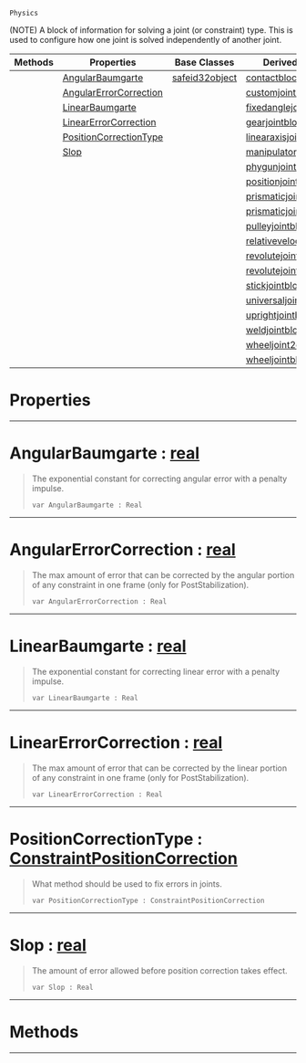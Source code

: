  `Physics`

(NOTE) A block of information for solving a joint (or constraint) type. This is used to configure how one joint is solved independently of another joint.

|Methods|Properties|Base Classes|Derived Classes|
|---|---|---|---|
| |[ AngularBaumgarte](https://github.com/zeroengineteam/ZeroDocs/code_reference/class_reference/constraintconfigblock.markdown#angularbaumgarte-zero-en)|[safeid32object](https://github.com/zeroengineteam/ZeroDocs/code_reference/class_reference/safeid32object.markdown)|[contactblock](https://github.com/zeroengineteam/ZeroDocs/code_reference/class_reference/contactblock.markdown)|
| |[ AngularErrorCorrection](https://github.com/zeroengineteam/ZeroDocs/code_reference/class_reference/constraintconfigblock.markdown#angularerrorcorrection-z)| |[customjointblock](https://github.com/zeroengineteam/ZeroDocs/code_reference/class_reference/customjointblock.markdown)|
| |[ LinearBaumgarte](https://github.com/zeroengineteam/ZeroDocs/code_reference/class_reference/constraintconfigblock.markdown#linearbaumgarte-zero-eng)| |[fixedanglejointblock](https://github.com/zeroengineteam/ZeroDocs/code_reference/class_reference/fixedanglejointblock.markdown)|
| |[ LinearErrorCorrection](https://github.com/zeroengineteam/ZeroDocs/code_reference/class_reference/constraintconfigblock.markdown#linearerrorcorrection-ze)| |[gearjointblock](https://github.com/zeroengineteam/ZeroDocs/code_reference/class_reference/gearjointblock.markdown)|
| |[ PositionCorrectionType](https://github.com/zeroengineteam/ZeroDocs/code_reference/class_reference/constraintconfigblock.markdown#positioncorrectiontype-z)| |[linearaxisjointblock](https://github.com/zeroengineteam/ZeroDocs/code_reference/class_reference/linearaxisjointblock.markdown)|
| |[ Slop](https://github.com/zeroengineteam/ZeroDocs/code_reference/class_reference/constraintconfigblock.markdown#slop-zero-engine-documen)| |[manipulatorjointblock](https://github.com/zeroengineteam/ZeroDocs/code_reference/class_reference/manipulatorjointblock.markdown)|
| | | |[phygunjointblock](https://github.com/zeroengineteam/ZeroDocs/code_reference/class_reference/phygunjointblock.markdown)|
| | | |[positionjointblock](https://github.com/zeroengineteam/ZeroDocs/code_reference/class_reference/positionjointblock.markdown)|
| | | |[prismaticjoint2dblock](https://github.com/zeroengineteam/ZeroDocs/code_reference/class_reference/prismaticjoint2dblock.markdown)|
| | | |[prismaticjointblock](https://github.com/zeroengineteam/ZeroDocs/code_reference/class_reference/prismaticjointblock.markdown)|
| | | |[pulleyjointblock](https://github.com/zeroengineteam/ZeroDocs/code_reference/class_reference/pulleyjointblock.markdown)|
| | | |[relativevelocityjointblock](https://github.com/zeroengineteam/ZeroDocs/code_reference/class_reference/relativevelocityjointblock.markdown)|
| | | |[revolutejoint2dblock](https://github.com/zeroengineteam/ZeroDocs/code_reference/class_reference/revolutejoint2dblock.markdown)|
| | | |[revolutejointblock](https://github.com/zeroengineteam/ZeroDocs/code_reference/class_reference/revolutejointblock.markdown)|
| | | |[stickjointblock](https://github.com/zeroengineteam/ZeroDocs/code_reference/class_reference/stickjointblock.markdown)|
| | | |[universaljointblock](https://github.com/zeroengineteam/ZeroDocs/code_reference/class_reference/universaljointblock.markdown)|
| | | |[uprightjointblock](https://github.com/zeroengineteam/ZeroDocs/code_reference/class_reference/uprightjointblock.markdown)|
| | | |[weldjointblock](https://github.com/zeroengineteam/ZeroDocs/code_reference/class_reference/weldjointblock.markdown)|
| | | |[wheeljoint2dblock](https://github.com/zeroengineteam/ZeroDocs/code_reference/class_reference/wheeljoint2dblock.markdown)|
| | | |[wheeljointblock](https://github.com/zeroengineteam/ZeroDocs/code_reference/class_reference/wheeljointblock.markdown)|


 #  Properties


---  
 #  AngularBaumgarte : [real](https://github.com/zeroengineteam/ZeroDocs/code_reference/zilch_base_types/real.markdown)

> The exponential constant for correcting angular error with a penalty impulse.
> ``` lang=cpp, name=Zilch
> var AngularBaumgarte : Real


---  
 #  AngularErrorCorrection : [real](https://github.com/zeroengineteam/ZeroDocs/code_reference/zilch_base_types/real.markdown)

> The max amount of error that can be corrected by the angular portion of any constraint in one frame (only for PostStabilization).
> ``` lang=cpp, name=Zilch
> var AngularErrorCorrection : Real


---  
 #  LinearBaumgarte : [real](https://github.com/zeroengineteam/ZeroDocs/code_reference/zilch_base_types/real.markdown)

> The exponential constant for correcting linear error with a penalty impulse.
> ``` lang=cpp, name=Zilch
> var LinearBaumgarte : Real


---  
 #  LinearErrorCorrection : [real](https://github.com/zeroengineteam/ZeroDocs/code_reference/zilch_base_types/real.markdown)

> The max amount of error that can be corrected by the linear portion of any constraint in one frame (only for PostStabilization).
> ``` lang=cpp, name=Zilch
> var LinearErrorCorrection : Real


---  
 #  PositionCorrectionType : [ConstraintPositionCorrection](https://github.com/zeroengineteam/ZeroDocs/code_reference/enum_reference.markdown#constraintpositioncorrection)

> What method should be used to fix errors in joints.
> ``` lang=cpp, name=Zilch
> var PositionCorrectionType : ConstraintPositionCorrection


---  
 #  Slop : [real](https://github.com/zeroengineteam/ZeroDocs/code_reference/zilch_base_types/real.markdown)

> The amount of error allowed before position correction takes effect.
> ``` lang=cpp, name=Zilch
> var Slop : Real


---  
 #  Methods


---  
 

 